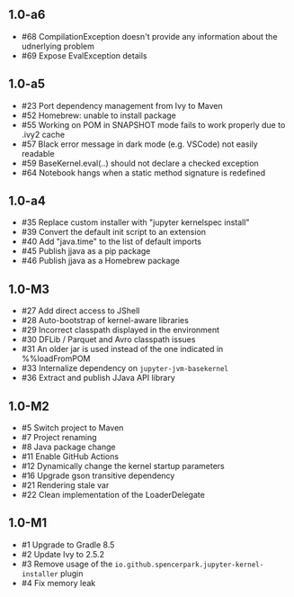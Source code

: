 ## 1.0-a6

- #68 CompilationException doesn't provide any information about the udnerlying problem
- #69 Expose EvalException details

## 1.0-a5

- #23 Port dependency management from Ivy to Maven 
- #52 Homebrew: unable to install package 
- #55 Working on POM in SNAPSHOT mode fails to work properly due to .ivy2 cache 
- #57 Black error message in dark mode (e.g. VSCode) not easily readable
- #59 BaseKernel.eval(..) should not declare a checked exception
- #64 Notebook hangs when a static method signature is redefined

## 1.0-a4

- #35 Replace custom installer with "jupyter kernelspec install" 
- #39 Convert the default init script to an extension 
- #40 Add "java.time" to the list of default imports
- #45 Publish jjava as a pip package
- #46 Publish jjava as a Homebrew package

## 1.0-M3

- #27 Add direct access to JShell
- #28 Auto-bootstrap of kernel-aware libraries 
- #29 Incorrect classpath displayed in the environment 
- #30 DFLib / Parquet and Avro classpath issues 
- #31 An older jar is used instead of the one indicated in %%loadFromPOM 
- #33 Internalize dependency on `jupyter-jvm-basekernel` 
- #36 Extract and publish JJava API library

## 1.0-M2

- #5 Switch project to Maven 
- #7 Project renaming
- #8 Java package change 
- #11 Enable GitHub Actions 
- #12 Dynamically change the kernel startup parameters
- #16 Upgrade gson transitive dependency 
- #21 Rendering stale var
- #22 Clean implementation of the LoaderDelegate

## 1.0-M1

- #1 Upgrade to Gradle 8.5
- #2 Update Ivy to 2.5.2
- #3 Remove usage of the `io.github.spencerpark.jupyter-kernel-installer` plugin
- #4 Fix memory leak
